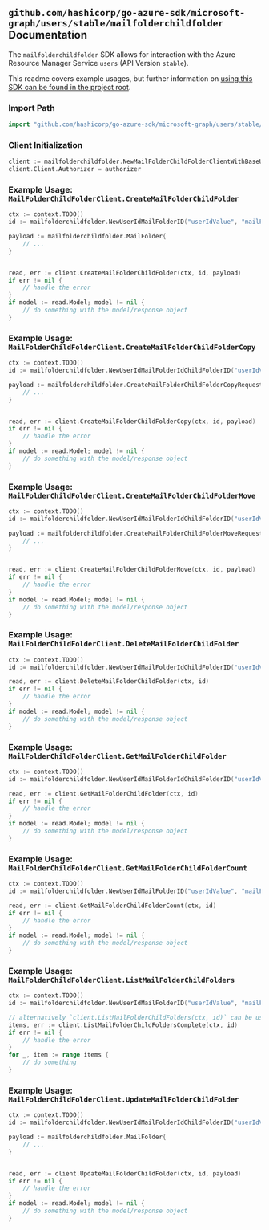 
## `github.com/hashicorp/go-azure-sdk/microsoft-graph/users/stable/mailfolderchildfolder` Documentation

The `mailfolderchildfolder` SDK allows for interaction with the Azure Resource Manager Service `users` (API Version `stable`).

This readme covers example usages, but further information on [using this SDK can be found in the project root](https://github.com/hashicorp/go-azure-sdk/tree/main/docs).

### Import Path

```go
import "github.com/hashicorp/go-azure-sdk/microsoft-graph/users/stable/mailfolderchildfolder"
```


### Client Initialization

```go
client := mailfolderchildfolder.NewMailFolderChildFolderClientWithBaseURI("https://management.azure.com")
client.Client.Authorizer = authorizer
```


### Example Usage: `MailFolderChildFolderClient.CreateMailFolderChildFolder`

```go
ctx := context.TODO()
id := mailfolderchildfolder.NewUserIdMailFolderID("userIdValue", "mailFolderIdValue")

payload := mailfolderchildfolder.MailFolder{
	// ...
}


read, err := client.CreateMailFolderChildFolder(ctx, id, payload)
if err != nil {
	// handle the error
}
if model := read.Model; model != nil {
	// do something with the model/response object
}
```


### Example Usage: `MailFolderChildFolderClient.CreateMailFolderChildFolderCopy`

```go
ctx := context.TODO()
id := mailfolderchildfolder.NewUserIdMailFolderIdChildFolderID("userIdValue", "mailFolderIdValue", "mailFolderId1Value")

payload := mailfolderchildfolder.CreateMailFolderChildFolderCopyRequest{
	// ...
}


read, err := client.CreateMailFolderChildFolderCopy(ctx, id, payload)
if err != nil {
	// handle the error
}
if model := read.Model; model != nil {
	// do something with the model/response object
}
```


### Example Usage: `MailFolderChildFolderClient.CreateMailFolderChildFolderMove`

```go
ctx := context.TODO()
id := mailfolderchildfolder.NewUserIdMailFolderIdChildFolderID("userIdValue", "mailFolderIdValue", "mailFolderId1Value")

payload := mailfolderchildfolder.CreateMailFolderChildFolderMoveRequest{
	// ...
}


read, err := client.CreateMailFolderChildFolderMove(ctx, id, payload)
if err != nil {
	// handle the error
}
if model := read.Model; model != nil {
	// do something with the model/response object
}
```


### Example Usage: `MailFolderChildFolderClient.DeleteMailFolderChildFolder`

```go
ctx := context.TODO()
id := mailfolderchildfolder.NewUserIdMailFolderIdChildFolderID("userIdValue", "mailFolderIdValue", "mailFolderId1Value")

read, err := client.DeleteMailFolderChildFolder(ctx, id)
if err != nil {
	// handle the error
}
if model := read.Model; model != nil {
	// do something with the model/response object
}
```


### Example Usage: `MailFolderChildFolderClient.GetMailFolderChildFolder`

```go
ctx := context.TODO()
id := mailfolderchildfolder.NewUserIdMailFolderIdChildFolderID("userIdValue", "mailFolderIdValue", "mailFolderId1Value")

read, err := client.GetMailFolderChildFolder(ctx, id)
if err != nil {
	// handle the error
}
if model := read.Model; model != nil {
	// do something with the model/response object
}
```


### Example Usage: `MailFolderChildFolderClient.GetMailFolderChildFolderCount`

```go
ctx := context.TODO()
id := mailfolderchildfolder.NewUserIdMailFolderID("userIdValue", "mailFolderIdValue")

read, err := client.GetMailFolderChildFolderCount(ctx, id)
if err != nil {
	// handle the error
}
if model := read.Model; model != nil {
	// do something with the model/response object
}
```


### Example Usage: `MailFolderChildFolderClient.ListMailFolderChildFolders`

```go
ctx := context.TODO()
id := mailfolderchildfolder.NewUserIdMailFolderID("userIdValue", "mailFolderIdValue")

// alternatively `client.ListMailFolderChildFolders(ctx, id)` can be used to do batched pagination
items, err := client.ListMailFolderChildFoldersComplete(ctx, id)
if err != nil {
	// handle the error
}
for _, item := range items {
	// do something
}
```


### Example Usage: `MailFolderChildFolderClient.UpdateMailFolderChildFolder`

```go
ctx := context.TODO()
id := mailfolderchildfolder.NewUserIdMailFolderIdChildFolderID("userIdValue", "mailFolderIdValue", "mailFolderId1Value")

payload := mailfolderchildfolder.MailFolder{
	// ...
}


read, err := client.UpdateMailFolderChildFolder(ctx, id, payload)
if err != nil {
	// handle the error
}
if model := read.Model; model != nil {
	// do something with the model/response object
}
```
